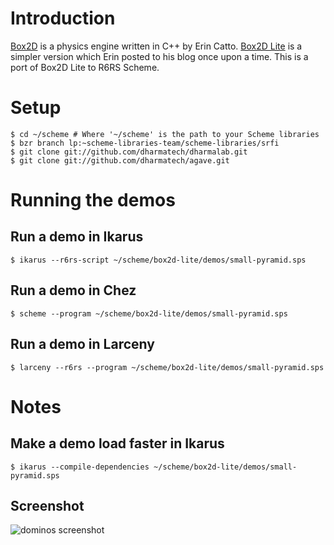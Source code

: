 
# Introduction

[Box2D](http://www.box2d.org) is a physics engine written in C++ by
Erin Catto. [Box2D Lite](http://box2d.googlecode.com/files/Box2D_Lite.zip)
is a simpler version which Erin posted to his blog once upon a
time. This is a port of Box2D Lite to R6RS Scheme.

# Setup

    $ cd ~/scheme # Where '~/scheme' is the path to your Scheme libraries
    $ bzr branch lp:~scheme-libraries-team/scheme-libraries/srfi
    $ git clone git://github.com/dharmatech/dharmalab.git
    $ git clone git://github.com/dharmatech/agave.git

# Running the demos

## Run a demo in Ikarus

    $ ikarus --r6rs-script ~/scheme/box2d-lite/demos/small-pyramid.sps

## Run a demo in Chez

    $ scheme --program ~/scheme/box2d-lite/demos/small-pyramid.sps

## Run a demo in Larceny

    $ larceny --r6rs --program ~/scheme/box2d-lite/demos/small-pyramid.sps

# Notes

## Make a demo load faster in Ikarus

    $ ikarus --compile-dependencies ~/scheme/box2d-lite/demos/small-pyramid.sps

## Screenshot

![dominos screenshot](http://dharmatech.github.com/images/box2d-lite-dominos-chez.png)